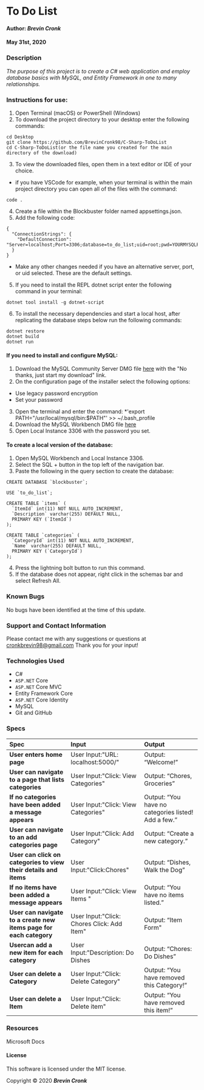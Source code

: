 # **To Do List**

#### Author: **_Brevin Cronk_**
#### May 31st, 2020



### Description

_The purpose of this project is to create a C# web application and employ database basics with MySQL, and Entity Framework in one to many relationships._

### Instructions for use:

1. Open Terminal (macOS) or PowerShell (Windows)
2. To download the project directory to your desktop enter the following commands:
```
cd Desktop
git clone https://github.com/BrevinCronk98/C-Sharp-ToDoList
cd C-Sharp-ToDoList(or the file name you created for the main directory of the download)
```
3. To view the downloaded files, open them in a text editor or IDE of your choice.
* if you have VSCode for example, when your terminal is within the main project directory you can open all of the files with the command:
```
code .
```
4. Create a file within the Blockbuster folder named appsettings.json.
5. Add the following code:
```
{
  "ConnectionStrings": {
    "DefaultConnection": "Server=localhost;Port=3306;database=to_do_list;uid=root;pwd=YOURMYSQLPASSWORDHERE;"
  }
}
```
* Make any other changes needed if you have an alternative server, port, or uid selected. These are the default settings.

5. If you need to install the REPL dotnet script enter the following command in your terminal: 
```
dotnet tool install -g dotnet-script
```
6. To install the necessary dependencies and start a local host, after replicating the database steps below run the following commands:
```
dotnet restore
dotnet build
dotnet run
```

#### If you need to install and configure MySQL:
1. Download the MySQL Community Server DMG file [here](https://dev.mysql.com/downloads/file/?id=484914) with the "No thanks, just start my download" link.
2. On the configuration page of the installer select the following options:
* Use legacy password encryption
* Set your password
3. Open the terminal and enter the command:
*'export PATH="/usr/local/mysql/bin:$PATH"' >> ~/.bash_profile
4. Download the MySQL Workbench DMG file [here](https://dev.mysql.com/downloads/file/?id=484391)
5. Open Local Instance 3306 with the password you set.

#### To create a local version of the database:
1. Open MySQL Workbench and Local Instance 3306.
2. Select the SQL + button in the top left of the navigation bar.
3. Paste the following in the query section to create the database:

```
CREATE DATABASE `blockbuster`;

USE `to_do_list`;

CREATE TABLE `items` (
  `ItemId` int(11) NOT NULL AUTO_INCREMENT,
  `Description` varchar(255) DEFAULT NULL,
  PRIMARY KEY (`ItemId`)
);

CREATE TABLE `categories` (
  `CategoryId` int(11) NOT NULL AUTO_INCREMENT,
  `Name` varchar(255) DEFAULT NULL,
  PRIMARY KEY (`CategoryId`)
);

```

4. Press the lightning bolt button to run this command.
5. If the database does not appear, right click in the schemas bar and select Refresh All.

### Known Bugs

No bugs have been identified at the time of this update.

### Support and Contact Information

Please contact me with any suggestions or questions at cronkbrevin98@gmail.com Thank you for your input!  

### Technologies Used

* C#
* `ASP.NET` Core
* `ASP.NET` Core MVC
* Entity Framework Core
* `ASP.NET` Core Identity
* MySQL
* Git and GitHub

### Specs
| Spec | Input | Output |
| :------------- | :------------- | :------------- |
| **User enters home page** | User Input:"URL: localhost:5000/" | Output: “Welcome!” |
| **User can navigate to a page that lists categories** | User Input:"Click: View Categories" | Output: “Chores, Groceries” |
| **If no categories have been added a message appears** | User Input:"Click: View Categories" | Output: “You have no categories listed! Add a few.” |
| **User can navigate to an add categories page** | User Input:"Click: Add Category" | Output: “Create a new category.” |
| **User can click on categories to view their details and items** | User Input:"Click:Chores" | Output: “Dishes, Walk the Dog” |
| **If no items have been added a message appears** | User Input:"Click: View Items " | Output: “You have no items listed.” |
| **User can navigate to a create new items page for each category** | User Input:"Click: Chores Click: Add Item" | Output: “Item Form" |
| **Usercan add a new item for each category** | User Input:"Description: Do Dishes | Output: “Chores: Do Dishes” |
| **User can delete a Category** | User Input:"Click: Delete Category" | Output: “You have removed this Category!” |
| **User can delete a Item** | User Input:"Click: Delete item" | Output: “You have removed this item!” |


<!-- &#9745; -->

### Resources
Microsoft Docs


#### License

This software is licensed under the MIT license.

Copyright © 2020 **_Brevin Cronk_**
